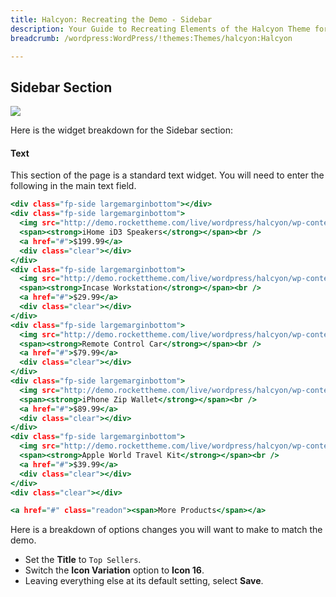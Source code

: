 ```yaml
---
title: Halcyon: Recreating the Demo - Sidebar
description: Your Guide to Recreating Elements of the Halcyon Theme for WordPress
breadcrumb: /wordpress:WordPress/!themes:Themes/halcyon:Halcyon

---
```


Sidebar Section
-----

![][demo1]

Here is the widget breakdown for the Sidebar section:

#### Text

This section of the page is a standard text widget. You will need to enter the following in the main text field.

~~~ .html
<div class="fp-side largemarginbottom"></div>
<div class="fp-side largemarginbottom">
  <img src="http://demo.rockettheme.com/live/wordpress/halcyon/wp-content/rockettheme/rt_halcyon_wp/frontpage/ts1.jpg" width="80" height="62" alt="image" class="rt-image floatleft largemarginbottom" />
  <span><strong>iHome iD3 Speakers</strong></span><br />
  <a href="#">$199.99</a>
  <div class="clear"></div>
</div>
<div class="fp-side largemarginbottom">
  <img src="http://demo.rockettheme.com/live/wordpress/halcyon/wp-content/rockettheme/rt_halcyon_wp/frontpage/ts2.jpg" width="80" height="62" alt="image" class="rt-image floatleft largemarginbottom" />
  <span><strong>Incase Workstation</strong></span><br />
  <a href="#">$29.99</a>
  <div class="clear"></div>
</div>
<div class="fp-side largemarginbottom">
  <img src="http://demo.rockettheme.com/live/wordpress/halcyon/wp-content/rockettheme/rt_halcyon_wp/frontpage/ts3.jpg" width="80" height="62" alt="image" class="rt-image floatleft largemarginbottom" />
  <span><strong>Remote Control Car</strong></span><br />
  <a href="#">$79.99</a>
  <div class="clear"></div>
</div>
<div class="fp-side largemarginbottom">
  <img src="http://demo.rockettheme.com/live/wordpress/halcyon/wp-content/rockettheme/rt_halcyon_wp/frontpage/ts4.jpg" width="80" height="62" alt="image" class="rt-image floatleft largemarginbottom" />
  <span><strong>iPhone Zip Wallet</strong></span><br />
  <a href="#">$89.99</a>
  <div class="clear"></div>
</div>
<div class="fp-side largemarginbottom">
  <img src="http://demo.rockettheme.com/live/wordpress/halcyon/wp-content/rockettheme/rt_halcyon_wp/frontpage/ts5.jpg" width="80" height="62" alt="image" class="rt-image floatleft largemarginbottom" />
  <span><strong>Apple World Travel Kit</strong></span><br />
  <a href="#">$39.99</a>
  <div class="clear"></div>
</div>
<div class="clear"></div>

<a href="#" class="readon"><span>More Products</span></a>
~~~

Here is a breakdown of options changes you will want to make to match the demo.

* Set the **Title** to `Top Sellers`.
* Switch the **Icon Variation** option to **Icon 16**.
* Leaving everything else at its default setting, select **Save**.

[demo1]: assets/demo_7.jpeg
